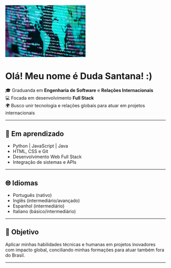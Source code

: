 <img src="capa-git.png" alt="Banner" style="width:50%;" />


<h1> Olá! Meu nome é Duda Santana! :) </h1>

<p>🎓 Graduanda em <strong>Engenharia de Software</strong> e <strong>Relações Internacionais</strong><br>
💻 Focada em desenvolvimento <strong>Full Stack</strong><br>
🌍 Busco unir tecnologia e relações globais para atuar em projetos internacionais</p>

<hr>

<h2>🚀 Em aprendizado</h2>
<ul>
  <li>Python | JavaScript | Java</li>
  <li>HTML, CSS e Git</li>
  <li>Desenvolvimento Web Full Stack</li>
  <li>Integração de sistemas e APIs</li>
</ul>

<hr>

<h2>🌐 Idiomas</h2>
<ul>
  <li>Português (nativo)</li>
  <li>Inglês (intermediário/avançado)</li>
  <li>Espanhol (intermediário)</li>
  <li>Italiano (básico/intermediário)</li>
</ul>

<hr>

<h2>🎯 Objetivo</h2>
<p>
Aplicar minhas habilidades técnicas e humanas em projetos inovadores com impacto global, conciliando minhas formações para atuar também fora do Brasil.
</p>

<hr>


